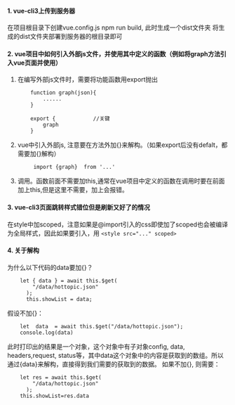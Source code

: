 #### 1. vue-cli3上传到服务器
在项目根目录下创建vue.config.js
npm run build, 此时生成一个dist文件夹
将生成的dist文件夹部署到服务器的根目录即可

#### 2. vue项目中如何引入外部js文件，并使用其中定义的函数（例如将graph方法引入vue页面并使用）
1. 在编写外部js文件时，需要将功能函数用export抛出
    ```
        function graph(json){
            ......
        }

        export {			//关键
            graph
        }

    ```
2. vue中引入外部js, 注意要在方法外加{}来解构。（如果export后没有defalt，都需要加{}解构）
   ```
        import {graph}  from '...'
   ```
3. 调用。函数前面不需要加this,通常在vue项目中定义的函数在调用时要在前面加上this,但是这里不需要，加上会报错。
   
#### 3. vue-cli3页面跳转样式错位但是刷新又好了的情况
在style中加scoped，注意如果是@import引入的css即使加了scoped也会被编译为全局样式，因此如果要引入，用
    ```
        <style src="..." scoped>
    ```

#### 4. 关于解构
为什么以下代码的data要加{}？
```
    let { data } = await this.$get(
        "/data/hottopic.json"
      );
      this.showList = data;
```
假设不加{}：
```
    let  data  = await this.$get("/data/hottopic.json");
    console.log(data) 
```
此时打印出的结果是一个对象，这个对象中有子对象config, data, headers,request, status等，其中data这个对象中的内容是获取到的数组。所以通过{data}来解构，直接得到我们需要的获取到的数据。
如果不加{}, 则需要：
```
    let res = await this.$get(
        "/data/hottopic.json"
      );
    this.showList=res.data
```